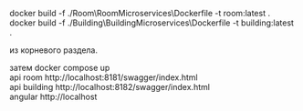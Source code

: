 docker build -f ./Room\RoomMicroservices\Dockerfile -t room:latest . <br />
docker build -f ./Building\BuildingMicroservices\Dockerfile -t building:latest .

из корневого раздела. 

затем docker compose up <br />
api room http://localhost:8181/swagger/index.html <br />
api building  http://localhost:8182/swagger/index.html <br />
angular  http://localhost
